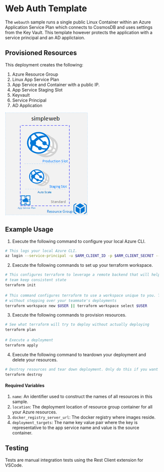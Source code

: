 # Web Auth Template

The `webauth` sample runs a single public Linux Container within an Azure Application Service Plan which connects to CosmosDB and uses settings from the Key Vault. This template however protects the application with a service principal and an AD applictaion.


## Provisioned Resources

This deployment creates the following:

 1. Azure Resource Group
 2. Linux App Service Plan
 3. App Service and Container with a public IP.
 4. App Service Staging Slot
 5. Keyvault
 6. Service Principal
 7. AD Application

![Architecture](../../images/simpleweb_arch.png)


## Example Usage

1. Execute the following command to configure your local Azure CLI.

```bash
# This logs your local Azure CLI.
az login --service-principal -u $ARM_CLIENT_ID -p $ARM_CLIENT_SECRET --tenant $ARM_TENANT_ID
```

2. Execute the following commands to set up your terraform workspace.

```bash
# This configures terraform to leverage a remote backend that will help you and your
# team keep consistent state
terraform init

# This command configures terraform to use a workspace unique to you. This allows you to work
# without stepping over your teammate's deployments
terraform workspace new $USER || terraform workspace select $USER
```

3. Execute the following commands to provision resources.

```bash
# See what terraform will try to deploy without actually deploying
terraform plan

# Execute a deployment
terraform apply
```

4. Execute the following command to teardown your deployment and delete your resources.

```bash
# Destroy resources and tear down deployment. Only do this if you want to destroy your deployment.
terraform destroy
```

#### Required Variables

 1. `name`: An identifier used to construct the names of all resources in this sample.
 2. `location`: The deployment location of resource group container for all your Azure resources.
 3. `docker_registry_server_url`: The docker registry where images reside.
 3. `deployment_targets`: The name key value pair where the key is representative to the app service name and value is the source container.


## Testing

Tests are manual integration tests using the Rest Client extension for VSCode.
